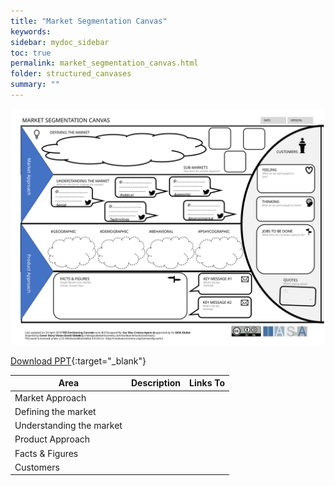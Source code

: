 ```yaml
---
title: "Market Segmentation Canvas"
keywords: 
sidebar: mydoc_sidebar
toc: true
permalink: market_segmentation_canvas.html
folder: structured_canvases
summary: ""
---
```


![image001](media/market_segmentation_canvas001.svg)

[Download PPT](media/ppt/market_segmentation_canvas.ppt){:target="_blank"}

| Area | Description | Links To |
| --- | --- | --- |
| Market Approach |   |   |
| Defining the market |   |   |
| Understanding the market |   |   |
| Product Approach |   |   |
| Facts & Figures |   |   |
| Customers |   |   |